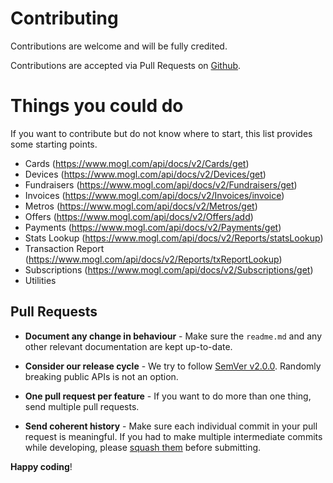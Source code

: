 # Contributing

Contributions are welcome and will be fully credited.

Contributions are accepted via Pull Requests on [Github](https://github.com/linusx/empyr).

# Things you could do
If you want to contribute but do not know where to start, this list provides some starting points.
* Cards (https://www.mogl.com/api/docs/v2/Cards/get)
* Devices (https://www.mogl.com/api/docs/v2/Devices/get)
* Fundraisers (https://www.mogl.com/api/docs/v2/Fundraisers/get)
* Invoices (https://www.mogl.com/api/docs/v2/Invoices/invoice)
* Metros (https://www.mogl.com/api/docs/v2/Metros/get)
* Offers (https://www.mogl.com/api/docs/v2/Offers/add)
* Payments (https://www.mogl.com/api/docs/v2/Payments/get)
* Stats Lookup (https://www.mogl.com/api/docs/v2/Reports/statsLookup)
* Transaction Report (https://www.mogl.com/api/docs/v2/Reports/txReportLookup)
* Subscriptions (https://www.mogl.com/api/docs/v2/Subscriptions/get)
* Utilities

## Pull Requests

- **Document any change in behaviour** - Make sure the `readme.md` and any other relevant documentation are kept up-to-date.

- **Consider our release cycle** - We try to follow [SemVer v2.0.0](http://semver.org/). Randomly breaking public APIs is not an option.

- **One pull request per feature** - If you want to do more than one thing, send multiple pull requests.

- **Send coherent history** - Make sure each individual commit in your pull request is meaningful. If you had to make multiple intermediate commits while developing, please [squash them](http://www.git-scm.com/book/en/v2/Git-Tools-Rewriting-History#Changing-Multiple-Commit-Messages) before submitting.


**Happy coding**!
